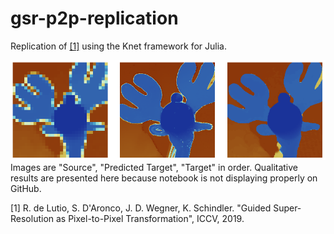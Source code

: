 # gsr-p2p-replication

Replication of [[1]](https://arxiv.org/abs/1904.01501) using the Knet framework for Julia.

![-](results.PNG)
Images are "Source", "Predicted Target", "Target" in order. Qualitative results are presented here because notebook is not displaying properly on GitHub.

[1] R. de Lutio, S. D'Aronco, J. D. Wegner, K. Schindler. "Guided Super-Resolution as Pixel-to-Pixel Transformation", ICCV, 2019.
